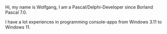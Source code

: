 Hi, my name is Wolfgang, I am a Pascal/Delphi-Developer since Borland Pascal 7.0. 

I have a lot experiences in programming console-apps from Windows 3.11 to Windows 11.
